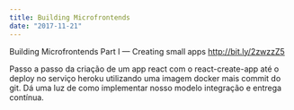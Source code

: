 ```yaml
---
title: Building Microfrontends
date: "2017-11-21"
---
```

Building Microfrontends Part I — Creating small apps http://bit.ly/2zwzzZ5

Passo a passo da criação de um app react com o react-create-app até o deploy no serviço heroku utilizando uma imagem docker mais commit do git. Dá uma luz de como implementar nosso modelo integração e entrega contínua.
